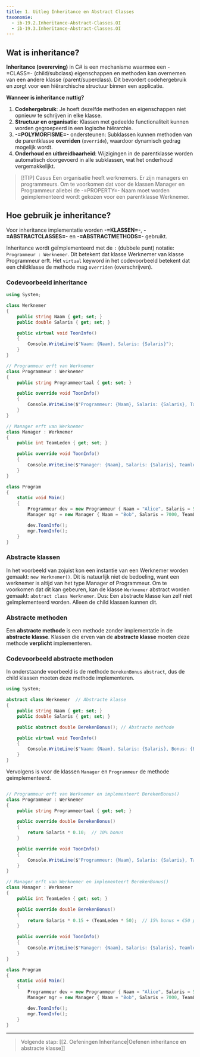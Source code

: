 ```yaml
---
title: 1. Uitleg Inheritance en Abstract Classes
taxonomie:
  - ib-19.2.Inheritance-Abstract-Classes.OI
  - ib-19.3.Inheritance-Abstract-Classes.OI
---
```


## Wat is inheritance?
**Inheritance (overerving)** in C# is een mechanisme waarmee een -=CLASS=- (child/subclass) eigenschappen en methoden kan overnemen van een andere klasse (parent/superclass). Dit bevordert codehergebruik en zorgt voor een hiërarchische structuur binnen een applicatie.

**Wanneer is inheritance nuttig?**
1. **Codehergebruik**: Je hoeft dezelfde methoden en eigenschappen niet opnieuw te schrijven in elke klasse.
2. **Structuur en organisatie**: Klassen met gedeelde functionaliteit kunnen worden gegroepeerd in een logische hiërarchie.
3. **-=POLYMORFISME=-** ondersteunen: Subklassen kunnen methoden van de parentklasse **overriden** (`override`), waardoor dynamisch gedrag mogelijk wordt.
4. **Onderhoud en uitbreidbaarheid**: Wijzigingen in de parentklasse worden automatisch doorgevoerd in alle subklassen, wat het onderhoud vergemakkelijkt.

> [!TIP] Casus
> Een organisatie heeft werknemers. Er zijn managers en programmeurs. Om te voorkomen dat voor de klassen Manager en Programmeur allebei de -=PROPERTY=- Naam moet worden geïmplementeerd wordt gekozen voor een parentklasse Werknemer.

## Hoe gebruik je inheritance?
Voor inheritance implementatie worden **-=KLASSEN=-**, **-=ABSTRACTCLASSES=-** en **-=ABSTRACTMETHODS=-** gebruikt. 

Inheritance wordt geïmplementeerd met de `:` (dubbele punt) notatie: `Programmeur : Werknemer`. Dit betekent dat klasse Werknemer van klasse Programmeur erft. Het `virtual` keyword in het codevoorbeeld betekent dat een childklasse de methode mag `overriden` (overschrijven).

### Codevoorbeeld inheritance
``` C#
using System;

class Werknemer
{
    public string Naam { get; set; }
    public double Salaris { get; set; }

    public virtual void ToonInfo()
    {
        Console.WriteLine($"Naam: {Naam}, Salaris: {Salaris}");
    }
}

// Programmeur erft van Werknemer
class Programmeur : Werknemer
{
    public string Programmeertaal { get; set; }

    public override void ToonInfo()
    {
        Console.WriteLine($"Programmeur: {Naam}, Salaris: {Salaris}, Taal: {Programmeertaal}");
    }
}

// Manager erft van Werknemer
class Manager : Werknemer
{
    public int TeamLeden { get; set; }

    public override void ToonInfo()
    {
        Console.WriteLine($"Manager: {Naam}, Salaris: {Salaris}, Teamleden: {TeamLeden}");
    }
}

class Program
{
    static void Main()
    {
        Programmeur dev = new Programmeur { Naam = "Alice", Salaris = 5000, Programmeertaal = "C#" };
        Manager mgr = new Manager { Naam = "Bob", Salaris = 7000, TeamLeden = 5 };

        dev.ToonInfo();
        mgr.ToonInfo();
    }
}
```

### Abstracte klassen
In het voorbeeld van zojuist kon een instantie van een Werknemer worden gemaakt: `new Werknemer()`. Dit is natuurlijk niet de bedoeling, want een werknemer is altijd van het type Manager of Programmeur. Om te voorkomen dat dit kan gebeuren, kan de klasse `Werknemer` abstract worden gemaakt: `abstract class Werknemer`. Dus: Een abstracte klasse kan zelf niet geïmplementeerd worden. Alleen de child klassen kunnen dit.

### Abstracte methoden
Een **abstracte methode** is een methode zonder implementatie in de **abstracte klasse**. Klassen die erven van de **abstracte klasse** moeten deze methode **verplicht** implementeren. 

### Codevoorbeeld abstracte methoden
In onderstaande voorbeeld is de methode `BerekenBonus` `abstract`, dus de child klassen moeten deze methode implementeren.

``` csharp
using System;

abstract class Werknemer  // Abstracte klasse
{
    public string Naam { get; set; }
    public double Salaris { get; set; }

    public abstract double BerekenBonus(); // Abstracte methode

    public virtual void ToonInfo()
    {
        Console.WriteLine($"Naam: {Naam}, Salaris: {Salaris}, Bonus: {BerekenBonus()}");
    }
}
```

Vervolgens is voor de klassen `Manager` en `Programmeur` de methode geïmplementeerd.
``` csharp

// Programmeur erft van Werknemer en implementeert BerekenBonus()
class Programmeur : Werknemer
{
    public string Programmeertaal { get; set; }

    public override double BerekenBonus()
    {
        return Salaris * 0.10;  // 10% bonus
    }

    public override void ToonInfo()
    {
        Console.WriteLine($"Programmeur: {Naam}, Salaris: {Salaris}, Taal: {Programmeertaal}, Bonus: {BerekenBonus()}");
    }
}

// Manager erft van Werknemer en implementeert BerekenBonus()
class Manager : Werknemer
{
    public int TeamLeden { get; set; }

    public override double BerekenBonus()
    {
        return Salaris * 0.15 + (TeamLeden * 50);  // 15% bonus + €50 per teamlid
    }

    public override void ToonInfo()
    {
        Console.WriteLine($"Manager: {Naam}, Salaris: {Salaris}, Teamleden: {TeamLeden}, Bonus: {BerekenBonus()}");
    }
}

class Program
{
    static void Main()
    {
        Programmeur dev = new Programmeur { Naam = "Alice", Salaris = 5000, Programmeertaal = "C#" };
        Manager mgr = new Manager { Naam = "Bob", Salaris = 7000, TeamLeden = 5 };

        dev.ToonInfo();
        mgr.ToonInfo();
    }
}
```
---
> Volgende stap: [[2. Oefeningen Inheritance|Oefenen inheritance en abstracte klasse]]